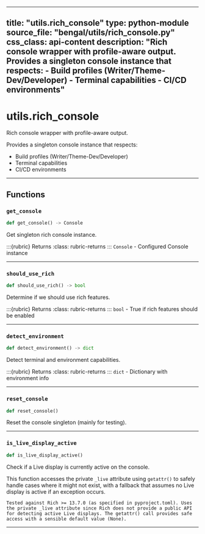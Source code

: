 
---
title: "utils.rich_console"
type: python-module
source_file: "bengal/utils/rich_console.py"
css_class: api-content
description: "Rich console wrapper with profile-aware output.  Provides a singleton console instance that respects: - Build profiles (Writer/Theme-Dev/Developer) - Terminal capabilities - CI/CD environments"
---

# utils.rich_console

Rich console wrapper with profile-aware output.

Provides a singleton console instance that respects:
- Build profiles (Writer/Theme-Dev/Developer)
- Terminal capabilities
- CI/CD environments

---


## Functions

### `get_console`
```python
def get_console() -> Console
```

Get singleton rich console instance.



:::{rubric} Returns
:class: rubric-returns
:::
`Console` - Configured Console instance




---
### `should_use_rich`
```python
def should_use_rich() -> bool
```

Determine if we should use rich features.



:::{rubric} Returns
:class: rubric-returns
:::
`bool` - True if rich features should be enabled




---
### `detect_environment`
```python
def detect_environment() -> dict
```

Detect terminal and environment capabilities.



:::{rubric} Returns
:class: rubric-returns
:::
`dict` - Dictionary with environment info




---
### `reset_console`
```python
def reset_console()
```

Reset the console singleton (mainly for testing).







---
### `is_live_display_active`
```python
def is_live_display_active()
```

Check if a Live display is currently active on the console.

This function accesses the private `_live` attribute using `getattr()`
to safely handle cases where it might not exist, with a fallback that
assumes no Live display is active if an exception occurs.





```{note}
Tested against Rich >= 13.7.0 (as specified in pyproject.toml). Uses the private _live attribute since Rich does not provide a public API for detecting active Live displays. The getattr() call provides safe access with a sensible default value (None).
```




---
